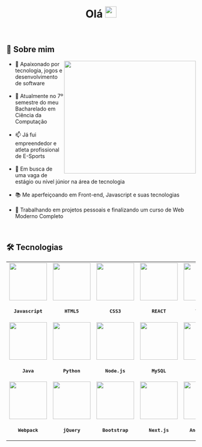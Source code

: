 <h1 align='center'>Olá <img src="https://raw.githubusercontent.com/kaueMarques/kaueMarques/master/hi.gif" height="30px"></h1>
<br>
<h2 align='left'>👤 Sobre mim</h2>

<a href="https://github.com/giovanibaldan/github-readme-stats">
  <img align="right" width='350px' height='300px' src="https://github-readme-stats.vercel.app/api/top-langs/?username=giovanibaldan&layout=donut-vertical&theme=dark" />
</a>

<ul align='left'>
  <li>🤍 Apaixonado por tecnologia, jogos e desenvolvimento de software</li>
  <br>
  <li>🌱 Atualmente no 7º semestre do meu Bacharelado em Ciência da Computação</li>
  <br>
  <li>📫 Já fui empreendedor e atleta profissional de E-Sports</li>
  <br>
  <li>👯 Em busca de uma vaga de estágio ou nível júnior na área de tecnologia</li>
  <br>
  <li>📚 Me aperfeiçoando em Front-end, Javascript e suas tecnologias</li>
  <br>
  <li>🔭 Trabalhando em projetos pessoais e finalizando um curso de Web Moderno Completo</li>
</ul>
<br>

<h2 align='left'>🛠 Tecnologias</h2>
<table align="center" height="620px">

  <tr align='center'>
    <td>
      <img src="https://skillicons.dev/icons?i=js" width='100px'/>
      <sub>
        <h3><pre><b>Javascript</b></pre></h3>
      </sub>
    </td>
    <td>
      <img src="https://skillicons.dev/icons?i=html" width='100px'/>
      <sub>
        <h3><pre><b>HTML5</b></pre></h3>
      </sub>
    </td>
    <td>
      <img src="https://skillicons.dev/icons?i=css" width='100px'/>
      <sub>
        <h3><pre><b>CSS3</b></pre></h3>
      </sub>
    </td>
    <td>
      <img src="https://skillicons.dev/icons?i=react" width='100px'/>
      <sub>
        <h3><pre><b>REACT</b></pre></h3>
      </sub>
    </td>
    <td>
      <img src="https://skillicons.dev/icons?i=vue" width='100px'/>
      <sub>
        <h3><pre><b>VueJS</b></pre></h3>
      </sub>
    </td>
  </tr>

  <tr align='center'>
    <td>
      <img src="https://skillicons.dev/icons?i=java" width='100px'/>
      <sub>
        <h3><pre><b>Java</b></pre></h3>
      </sub>
    </td>
    <td>
      <img src="https://skillicons.dev/icons?i=python" width='100px'/>
      <sub>
        <h3><pre><b>Python</b></pre></h3>
      </sub>
    </td>
    <td>
      <img src="https://skillicons.dev/icons?i=nodejs" width='100px'/>
      <sub>
        <h3><pre><b>Node.js</b></pre></h3>
      </sub>
    </td>
    <td>
      <img src="https://skillicons.dev/icons?i=mysql" width='100px'/>
      <sub>
        <h3><pre><b>MySQL</b></pre></h3>
      </sub>
    </td>
    <td>
      <img src="https://skillicons.dev/icons?i=gulp" width='100px'/>
      <sub>
        <h3><pre><b>Gulp</b></pre></h3>
      </sub>
    </td>
  </tr>

  <tr align='center'>
    <td>
      <img src="https://skillicons.dev/icons?i=webpack" width='100px'/>
      <sub>
        <h3><pre><b>Webpack</b></pre></h3>
      </sub>
    </td>
    <td>
      <img src="https://skillicons.dev/icons?i=jquery" width='100px'/>
      <sub>
        <h3><pre><b>jQuery</b></pre></h3>
      </sub>
    </td>
    <td>
      <img src="https://skillicons.dev/icons?i=bootstrap" width='100px'/>
      <sub>
        <h3><pre><b>Bootstrap</b></pre></h3>
      </sub>
    </td>
    <td>
      <img src="https://skillicons.dev/icons?i=nextjs" width='100px'/>
      <sub>
        <h3><pre><b>Next.js</b></pre></h3>
      </sub>
    </td>
    <td>
      <img src="https://skillicons.dev/icons?i=angular" width='100px'/>
      <sub>
        <h3><pre><b>Angular 9</b></pre></h3>
      </sub>
    </td>
  </tr>

</table>
